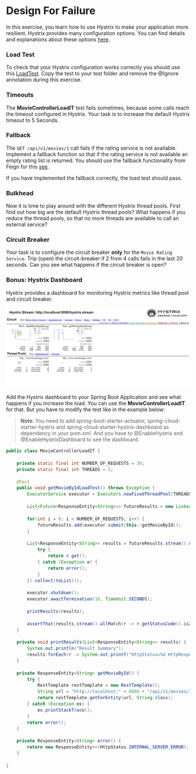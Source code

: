 # Design For Failure

In this exercise, you learn how to use Hystrix to make your application more resilient. Hystrix provides many configuration options. You can find details and explanations about these options [here](https://github.com/Netflix/Hystrix/wiki/Configuration).

### Load Test

To check that your Hystrix configuration works correctly you should use this [LoadTest](https://github.com/mat1/movie-ticket-service/blob/master/src/test/java/com/zuehlke/movie/MovieControllerLoadIT.java). Copy the test to your test folder and remove the @Ignore annotation during this exercise.

### Timeouts

The **MovieControllerLoadIT** test fails sometimes, because some calls reach the timeout configured in Hystrix. Your task is to increase the default Hystrix timeout to 5 Seconds.

### Fallback

The `GET /api/v1/movies/1` call fails if the rating service is not available. Implement a fallback function so that if the rating service is not available an empty rating list is returned. You should use the fallback functionality from Feign for this [see](https://github.com/OpenFeign/feign/tree/master/hystrix).

If you have implemented the fallback correctly, the load test should pass.

### Bulkhead

Now it is time to play around with the different Hystrix thread pools. First find out how big are the default Hystrix thread pools? What happens if you reduce the thread pools, so that no more threads are available to call an external service?

### Circuit Breaker

Your task is to configure the circuit breaker **only** for the `Movie Rating Service`. Trip (open) the circuit-breaker if 2 from 4 calls fails in the last 20 seconds. Can you see what happens if the circuit breaker is open?

### Bonus: Hystrix Dashboard

Hystrix provides a dashboard for monitoring Hystrix metrics like thread pool and circuit breaker.

![spring](images/6-hystrix-dashboard.png)

Add the Hystrix dashboard to your Spring Boot Application and see what happens if you increase the load.
You can use the **MovieControllerLoadIT** for that. But you have to modify the test like in the example below:

> __Note__: You need to add spring-boot-starter-actuator, spring-cloud-starter-hystrix and spring-cloud-starter-hystrix-dashboard as dependency in your pom.xml. And you have to @EnableHystrix and @EnableHystrixDashboard to see the dashboard.

```java
public class MovieControllerLoadIT {

    private static final int NUMBER_OF_REQUESTS = 30;
    private static final int THREADS = 5;

    @Test
    public void getMovieByIdLoadTest() throws Exception {
        ExecutorService executor = Executors.newFixedThreadPool(THREADS);

        List<Future<ResponseEntity<String>>> futureResults = new LinkedList<>();

        for(int i = 0; i < NUMBER_OF_REQUESTS; i++) {
            futureResults.add(executor.submit(this::getMovieById));
        }

        List<ResponseEntity<String>> results = futureResults.stream().map(r -> {
            try {
                return r.get();
            } catch (Exception e) {
                return error();
            }
        }).collect(toList());

        executor.shutdown();
        executor.awaitTermination(10, TimeUnit.SECONDS);

        printResults(results);

        assertThat(results.stream().allMatch(r -> r.getStatusCode().is2xxSuccessful()), is(true));
    }

    private void printResults(List<ResponseEntity<String>> results) {
        System.out.println("Result Summary");
        results.forEach(r -> System.out.printf("HttpStatus=%d HttpResponse=%s \n", r.getStatusCodeValue(), r.getBody()));
    }

    private ResponseEntity<String> getMovieById() {
        try {
            RestTemplate restTemplate = new RestTemplate();
            String url = "http://localhost:" + 8080 + "/api/v1/movies/1";
            return restTemplate.getForEntity(url, String.class);
        } catch (Exception ex) {
            ex.printStackTrace();
        }
        return error();
    }

    private ResponseEntity<String> error() {
        return new ResponseEntity<>(HttpStatus.INTERNAL_SERVER_ERROR);
    }

}
```
